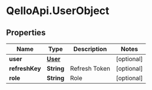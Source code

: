 # QelloApi.UserObject

## Properties
Name | Type | Description | Notes
------------ | ------------- | ------------- | -------------
**user** | [**User**](User.md) |  | [optional] 
**refreshKey** | **String** | Refresh Token | [optional] 
**role** | **String** | Role | [optional] 


